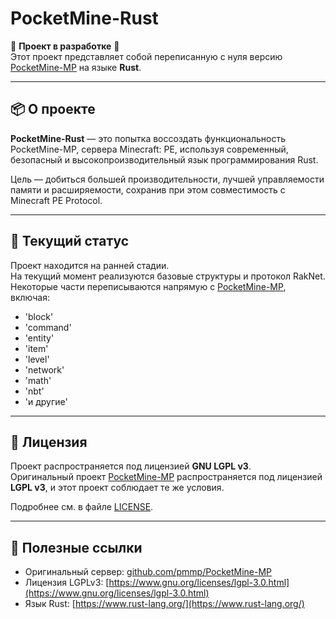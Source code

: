 # PocketMine-Rust

🚧 **Проект в разработке** 🚧  
Этот проект представляет собой переписанную с нуля версию [PocketMine-MP](https://github.com/pmmp/PocketMine-MP) на языке **Rust**.

---

## 📦 О проекте

**PocketMine-Rust** — это попытка воссоздать функциональность PocketMine-MP, сервера Minecraft: PE, используя современный, безопасный и высокопроизводительный язык программирования Rust.

Цель — добиться большей производительности, лучшей управляемости памяти и расширяемости, сохранив при этом совместимость с Minecraft PE Protocol.

---

## 🔧 Текущий статус

Проект находится на ранней стадии.  
На текущий момент реализуются базовые структуры и протокол RakNet.  
Некоторые части переписываются напрямую с [PocketMine-MP](https://github.com/pmmp/PocketMine-MP), включая:

- 'block'
- 'command'
- 'entity'
- 'item'
- 'level'
- 'network'
- 'math'
- 'nbt'
- 'и другие'

---

## 📜 Лицензия

Проект распространяется под лицензией **GNU LGPL v3**.  
Оригинальный проект [PocketMine-MP](https://github.com/pmmp/PocketMine-MP) распространяется под лицензией **LGPL v3**, и этот проект соблюдает те же условия.

Подробнее см. в файле [LICENSE](./LICENSE).

---

## 🔗 Полезные ссылки

- Оригинальный сервер: [github.com/pmmp/PocketMine-MP](https://github.com/pmmp/PocketMine-MP)
- Лицензия LGPLv3: [https://www.gnu.org/licenses/lgpl-3.0.html](https://www.gnu.org/licenses/lgpl-3.0.html)
- Язык Rust: [https://www.rust-lang.org/](https://www.rust-lang.org/)
